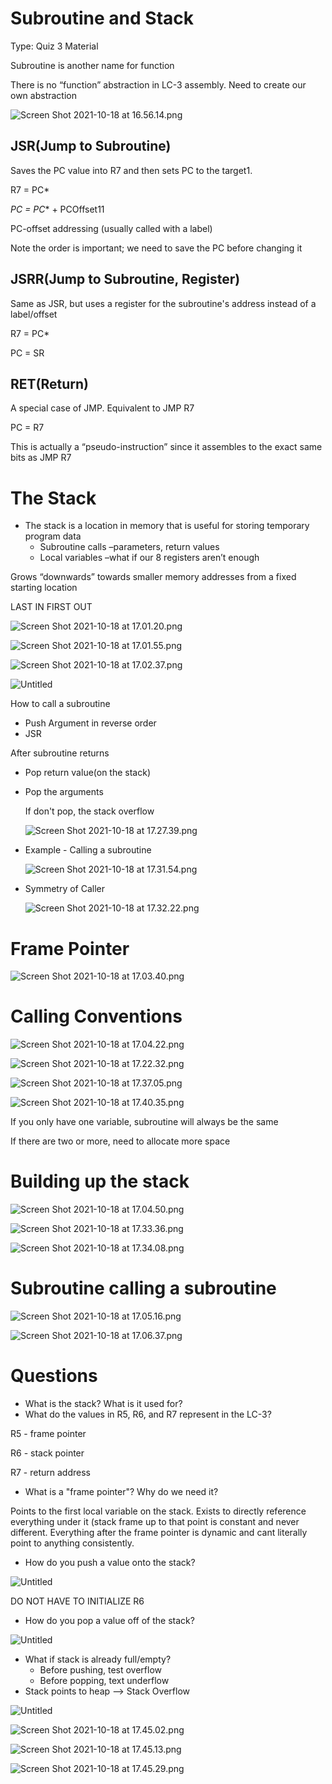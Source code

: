# Subroutine and Stack

Type: Quiz 3 Material

Subroutine is another name for function

There is no “function” abstraction in LC-3 assembly. Need to create our own abstraction

![Screen Shot 2021-10-18 at 16.56.14.png](Subroutine%20and%20Stack%20a5115851daa24e1d9143dc721a3717ce/Screen_Shot_2021-10-18_at_16.56.14.png)

## JSR(Jump to Subroutine)

Saves the PC value into R7 and then sets PC to the target1.

R7 = PC*

*PC = PC** + PCOffset11

PC-offset addressing (usually called with a label)

Note the order is important; we need to save the PC before changing it

## JSRR(Jump to Subroutine, Register)

Same as JSR, but uses a register for the subroutine's address instead of a label/offset

R7 = PC*

PC = SR

## RET(Return)

A special case of JMP. Equivalent to JMP R7

PC = R7

This is actually a “pseudo-instruction” since it assembles to the exact same bits as JMP R7

# The Stack

- The stack is a location in memory that is useful for storing temporary program data
    - Subroutine calls –parameters, return values
    - Local variables –what if our 8 registers aren’t enough

Grows “downwards” towards smaller memory addresses from a fixed starting location

LAST IN FIRST OUT

![Screen Shot 2021-10-18 at 17.01.20.png](Subroutine%20and%20Stack%20a5115851daa24e1d9143dc721a3717ce/Screen_Shot_2021-10-18_at_17.01.20.png)

![Screen Shot 2021-10-18 at 17.01.55.png](Subroutine%20and%20Stack%20a5115851daa24e1d9143dc721a3717ce/Screen_Shot_2021-10-18_at_17.01.55.png)

![Screen Shot 2021-10-18 at 17.02.37.png](Subroutine%20and%20Stack%20a5115851daa24e1d9143dc721a3717ce/Screen_Shot_2021-10-18_at_17.02.37.png)

![Untitled](Subroutine%20and%20Stack%20a5115851daa24e1d9143dc721a3717ce/Untitled.png)

How to call a subroutine

- Push Argument in reverse order
- JSR

After subroutine returns

- Pop return value(on the stack)
- Pop the arguments
    
    If don't pop, the stack overflow
    
    ![Screen Shot 2021-10-18 at 17.27.39.png](Subroutine%20and%20Stack%20a5115851daa24e1d9143dc721a3717ce/Screen_Shot_2021-10-18_at_17.27.39.png)
    
- Example - Calling a subroutine
    
    ![Screen Shot 2021-10-18 at 17.31.54.png](Subroutine%20and%20Stack%20a5115851daa24e1d9143dc721a3717ce/Screen_Shot_2021-10-18_at_17.31.54.png)
    
- Symmetry of Caller
    
    ![Screen Shot 2021-10-18 at 17.32.22.png](Subroutine%20and%20Stack%20a5115851daa24e1d9143dc721a3717ce/Screen_Shot_2021-10-18_at_17.32.22.png)
    

# Frame Pointer

![Screen Shot 2021-10-18 at 17.03.40.png](Subroutine%20and%20Stack%20a5115851daa24e1d9143dc721a3717ce/Screen_Shot_2021-10-18_at_17.03.40.png)

# Calling Conventions

![Screen Shot 2021-10-18 at 17.04.22.png](Subroutine%20and%20Stack%20a5115851daa24e1d9143dc721a3717ce/Screen_Shot_2021-10-18_at_17.04.22.png)

![Screen Shot 2021-10-18 at 17.22.32.png](Subroutine%20and%20Stack%20a5115851daa24e1d9143dc721a3717ce/Screen_Shot_2021-10-18_at_17.22.32.png)

![Screen Shot 2021-10-18 at 17.37.05.png](Subroutine%20and%20Stack%20a5115851daa24e1d9143dc721a3717ce/Screen_Shot_2021-10-18_at_17.37.05.png)

![Screen Shot 2021-10-18 at 17.40.35.png](Subroutine%20and%20Stack%20a5115851daa24e1d9143dc721a3717ce/Screen_Shot_2021-10-18_at_17.40.35.png)

If you only have one variable, subroutine will always be the same

If there are two or more, need to allocate more space

# Building up the stack

![Screen Shot 2021-10-18 at 17.04.50.png](Subroutine%20and%20Stack%20a5115851daa24e1d9143dc721a3717ce/Screen_Shot_2021-10-18_at_17.04.50.png)

![Screen Shot 2021-10-18 at 17.33.36.png](Subroutine%20and%20Stack%20a5115851daa24e1d9143dc721a3717ce/Screen_Shot_2021-10-18_at_17.33.36.png)

![Screen Shot 2021-10-18 at 17.34.08.png](Subroutine%20and%20Stack%20a5115851daa24e1d9143dc721a3717ce/Screen_Shot_2021-10-18_at_17.34.08.png)

# Subroutine calling a subroutine

![Screen Shot 2021-10-18 at 17.05.16.png](Subroutine%20and%20Stack%20a5115851daa24e1d9143dc721a3717ce/Screen_Shot_2021-10-18_at_17.05.16.png)

![Screen Shot 2021-10-18 at 17.06.37.png](Subroutine%20and%20Stack%20a5115851daa24e1d9143dc721a3717ce/Screen_Shot_2021-10-18_at_17.06.37.png)

# Questions

- What is the stack? What is it used for?
- What do the values in R5, R6, and R7 represent in the LC-3?

R5 - frame pointer

R6 - stack pointer

R7 - return address

- What is a "frame pointer"? Why do we need it?

Points to the first local variable on the stack. Exists to directly reference everything under it (stack frame up to that point is constant and never different. Everything after the frame pointer is dynamic and cant literally point to anything consistently.

- How do you push a value onto the stack?

![Untitled](Subroutine%20and%20Stack%20a5115851daa24e1d9143dc721a3717ce/Untitled%201.png)

DO NOT HAVE TO INITIALIZE R6 

- How do you pop a value off of the stack?

![Untitled](Subroutine%20and%20Stack%20a5115851daa24e1d9143dc721a3717ce/Untitled%202.png)

- What if stack is already full/empty?
    - Before pushing, test overflow
    - Before popping, text underflow
- Stack points to heap —> Stack Overflow

![Untitled](Subroutine%20and%20Stack%20a5115851daa24e1d9143dc721a3717ce/Untitled%203.png)

![Screen Shot 2021-10-18 at 17.45.02.png](Subroutine%20and%20Stack%20a5115851daa24e1d9143dc721a3717ce/Screen_Shot_2021-10-18_at_17.45.02.png)

![Screen Shot 2021-10-18 at 17.45.13.png](Subroutine%20and%20Stack%20a5115851daa24e1d9143dc721a3717ce/Screen_Shot_2021-10-18_at_17.45.13.png)

![Screen Shot 2021-10-18 at 17.45.29.png](Subroutine%20and%20Stack%20a5115851daa24e1d9143dc721a3717ce/Screen_Shot_2021-10-18_at_17.45.29.png)